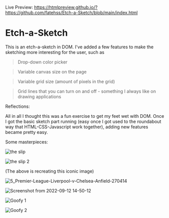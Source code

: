 Live Preview: https://htmlpreview.github.io/?https://github.com/fatehss/Etch-a-Sketch/blob/main/index.html

# Etch-a-Sketch

This is an etch-a-sketch in DOM. I've added a few features to make the sketching more interesting for the user, such as 

> Drop-down color picker

> Variable canvas size on the page

> Variable grid size (amount of pixels in the grid)

> Grid lines that you can turn on and off - something I always like on drawing applications

Reflections:

All in all I thought this was a fun exercise to get my feet wet with DOM. Once I got the basic sketch part running (easy once I got used to the roundabout way that HTML-CSS-Javascript work together), adding new features became pretty easy. 

Some masterpieces: 

![the slip](https://user-images.githubusercontent.com/104878259/212767666-8e818fc4-4469-44b8-b1fc-a5fd1a501a6b.png)

![the slip 2](https://user-images.githubusercontent.com/104878259/212767908-58f82fe2-251d-4fda-bbb4-71a7a926dff9.png)

 (The above is recreating this iconic image)
 
![5_Premier-League-Liverpool-v-Chelsea-Anfield-270414](https://user-images.githubusercontent.com/104878259/212767741-49bc5477-af8d-4266-bdc3-74ce73f922c4.jpg)


![Screenshot from 2022-09-12 14-50-12](https://user-images.githubusercontent.com/104878259/189764936-e5f54e92-6491-4dd6-95e7-f6e890664bdd.png)

![Goofy 1](https://user-images.githubusercontent.com/104878259/212764567-c75797ae-08fa-444c-9088-23c7bf56e852.png)

![Goofy 2](https://user-images.githubusercontent.com/104878259/212764580-2265acb1-1627-413a-9277-5a31ebccf76e.png)


